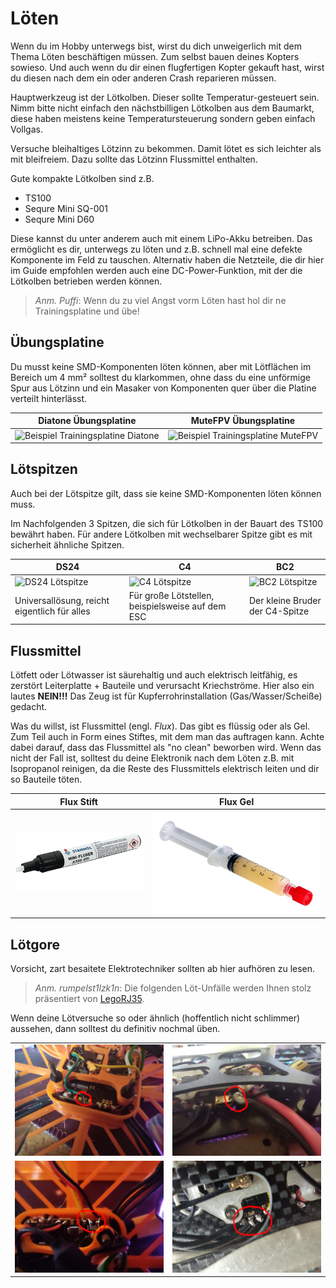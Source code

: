 # Löten

Wenn du im Hobby unterwegs bist, wirst du dich unweigerlich mit dem Thema Löten beschäftigen müssen. Zum selbst bauen deines Kopters sowieso. Und auch wenn du dir einen flugfertigen Kopter gekauft hast, wirst du diesen nach dem ein oder anderen Crash reparieren müssen.

Hauptwerkzeug ist der Lötkolben. Dieser sollte Temperatur-gesteuert sein. Nimm bitte nicht einfach den nächstbilligen Lötkolben aus dem Baumarkt, diese haben meistens keine Temperatursteuerung sondern geben einfach Vollgas.

Versuche bleihaltiges Lötzinn zu bekommen. Damit lötet es sich leichter als mit bleifreiem. Dazu sollte das Lötzinn Flussmittel enthalten.

Gute kompakte Lötkolben sind z.B.

- TS100
- Sequre Mini SQ-001
- Sequre Mini D60

Diese kannst du unter anderem auch mit einem LiPo-Akku betreiben. Das ermöglicht es dir, unterwegs zu löten und z.B. schnell mal eine defekte Komponente im Feld zu tauschen. Alternativ haben die Netzteile, die dir hier im Guide empfohlen werden auch eine DC-Power-Funktion, mit der die Lötkolben betrieben werden können.

> *Anm. Puffi*: Wenn du zu viel Angst vorm Löten hast hol dir ne Trainingsplatine und übe!

## Übungsplatine

Du musst keine SMD-Komponenten löten können, aber mit Lötflächen im Bereich um 4 mm² solltest du klarkommen, ohne dass du eine unförmige Spur aus Lötzinn und ein Masaker von Komponenten quer über die Platine verteilt hinterlässt.

| Diatone Übungsplatine                                                            | MuteFPV Übungsplatine                                                                 |
| -------------------------------------------------------------------------------- | ------------------------------------------------------------------------------------- |
| ![Beispiel Trainingsplatine Diatone](/img/diatone/soldering_practice_board.webp) | ![Beispiel Trainingsplatine MuteFPV](/img/misc/mute_fpv_soldering_practice_board.png) |

## Lötspitzen

Auch bei der Lötspitze gilt, dass sie keine SMD-Komponenten löten können muss.

Im Nachfolgenden 3 Spitzen, die sich für Lötkolben in der Bauart des TS100 bewährt haben. Für andere Lötkolben mit wechselbarer Spitze gibt es mit sicherheit ähnliche Spitzen.

| DS24                                                   | C4                                                  | BC2                                                   |
| ------------------------------------------------------ | --------------------------------------------------- | ----------------------------------------------------- |
| ![DS24 Lötspitze](/img/ts100/ts100_d24_solder_tip.jpg) | ![C4 Lötspitze](/img/ts100/ts100_c4_solder_tip.jpg) | ![BC2 Lötspitze](/img/ts100/ts100_bc2_solder_tip.jpg) |
| Universallösung, reicht eigentlich für alles           | Für große Lötstellen, beispielsweise auf dem ESC    | Der kleine Bruder der C4-Spitze                       |

## Flussmittel

Lötfett oder Lötwasser ist säurehaltig und auch elektrisch leitfähig, es zerstört Leiterplatte + Bauteile und verursacht Kriechströme. Hier also ein lautes **NEIN!!!** Das Zeug ist für Kupferrohrinstallation (Gas/Wasser/Scheiße) gedacht.

Was du willst, ist Flussmittel (engl. *Flux*). Das gibt es flüssig oder als Gel. Zum Teil auch in Form eines Stiftes, mit dem man das auftragen kann. Achte dabei darauf, dass das Flussmittel als "no clean" beworben wird. Wenn das nicht der Fall ist, solltest du deine Elektronik nach dem Löten z.B. mit Isopropanol reinigen, da die Reste des Flussmittels elektrisch leiten und dir so Bauteile töten.

| Flux Stift                                   | Flux Gel                                   |
| -------------------------------------------- | ------------------------------------------ |
| ![Flussmittel Stift](/img/misc/flux_pen.png) | ![Flux Gel](/img/misc/flux_sticky_tac.png) |

## Lötgore

Vorsicht, zart besaitete Elektrotechniker sollten ab hier aufhören zu lesen.

> *Anm. rumpelst1lzk1n*: Die folgenden Löt-Unfälle werden Ihnen stolz präsentiert von [LegoRJ35](https://www.youtube.com/@legorj35).

Wenn deine Lötversuche so oder ähnlich (hoffentlich nicht schlimmer) aussehen, dann solltest du definitiv nochmal üben.

|                                          |                                          |
| ---------------------------------------- | ---------------------------------------- |
| ![Lötgore](/img/LegoRJ35/loetgore_1.jpg) | ![Lötgore](/img/LegoRJ35/loetgore_3.jpg) |
| ![Lötgore](/img/LegoRJ35/loetgore_2.jpg) | ![Lötgore](/img/LegoRJ35/loetgore_4.jpg) |